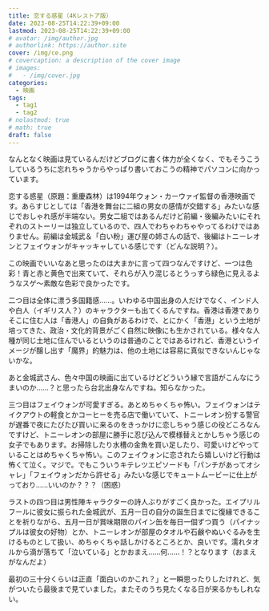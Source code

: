```yaml
---
title: 恋する惑星（4Kレストア版）
date: 2023-08-25T14:22:39+09:00
lastmod: 2023-08-25T14:22:39+09:00
# avatar: /img/author.jpg
# authorlink: https://author.site
cover: /img/ce.png
# covercaption: a description of the cover image
# images:
#   - /img/cover.jpg
categories:
  - 映画
tags:
  - tag1
  - tag2
# nolastmod: true
# math: true
draft: false
---
```


なんとなく映画は見ているんだけどブログに書く体力が全くなく、でもそうこうしているうちに忘れちゃうからやっぱり書いておこうの精神でパソコンに向かっています。
<!--more-->
恋する惑星（原題：重慶森林）は1994年ウォン・カーウァイ監督の香港映画です。あらすじとしては「香港を舞台に二組の男女の感情が交錯する」みたいな感じでおしゃれ感が半端ない。男女二組ではあるんだけど前編・後編みたいにそれぞれのストーリーは独立しているので、四人でわちゃわちゃやってるわけではありません。前編は金城武＆「白い粉」運び屋の姉さんの話で、後編はトニーレオンとフェイウォンがキャッキャしている感じです（どんな説明？）。

この映画でいいなあと思ったのは大まかに言って四つなんですけど、一つは色彩！青と赤と黄色で出来ていて、それらが入り混じるとうっすら緑色に見えるようなスゲ〜素敵な色彩で良かったです。

二つ目は全体に漂う多国籍感……。いわゆる中国出身の人だけでなく、インド人や白人（イギリス人？）のキャラクターも出てくるんですね。香港は香港でありそこに住む人は「香港人」の自負があるわけで、とにかく「香港」という土地が培ってきた、政治・文化的背景がごく自然に映像にも生かされている。様々な人種が同じ土地に住んでいるというのは普通のことではあるけれど、香港というイメージが醸し出す「魔界」的魅力は、他の土地には容易に真似できないんじゃないかな。

あと金城武さん、色々中国の映画に出ているけどどういう縁で言語がこんなにうまいのか……？と思ったら台北出身なんですね。知らなかった。

三つ目はフェイウォンが可愛すぎる。あとめちゃくちゃ怖い。フェイウォンはテイクアウトの軽食とかコーヒーを売る店で働いていて、トニーレオン扮する警官が遅番で夜にたびたび買いに来るのをきっかけに恋しちゃう感じの役どころなんですけど、トニーレオンの部屋に勝手に忍び込んで模様替えとかしちゃう感じの女子でもあります。お掃除したり水槽の金魚を買い足したり、可愛いけどやっていることはめちゃくちゃ怖い。このフェイウォンに恋されたら嬉しいけど行動は怖くて泣く。マジで。でもこういうキテレツエピソードも「パンチがあってオシャレ」「フェイウォンだから許せる」みたいな感じでキュートムービーに仕上がっており……いいのか？？？（困惑）

ラストの四つ目は男性陣キャラクターの詩人ぶりがすごく良かった。エイプリルフールに彼女に振られた金城武が、五月一日の自分の誕生日までに復縁できることを祈りながら、五月一日が賞味期限のパイン缶を毎日一個ずつ買う（パイナップルは彼女の好物）とか、トニーレオンが部屋のタオルや石鹸やぬいぐるみを生けるものとして扱い、めちゃくちゃ話しかけるところとか、良いです。濡れタオルから滴が落ちて「泣いている」とかおまえ……何……！？となります（おまえがなんだよ）

最初の三十分くらいは正直「面白いのかこれ？」と一瞬思ったりしたけれど、気がついたら最後まで見ていました。またそのうち見たくなる日が来るかもしれない。

